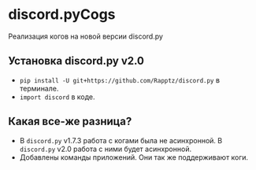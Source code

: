 # discord.pyCogs

Реализация когов на новой версии discord.py

## Установка discord.py v2.0

- `pip install -U git+https://github.com/Rapptz/discord.py` в терминале.
- `import discord` в коде.

## Какая все-же разница?

- В `discord.py` v1.7.3 работа с когами была не асинхронной. В `discord.py` v2.0 работа с ними будет асинхронной.
- Добавлены команды приложений. Они так же поддерживают коги.
